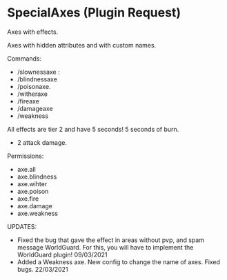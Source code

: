 # SpecialAxes (Plugin Request)
Axes with effects.

Axes with hidden attributes and with custom names.

Commands:
- /slownessaxe :
- /blindnessaxe
- /poisonaxe.
- /witheraxe
- /fireaxe
- /damageaxe
- /weakness

All effects are tier 2 and have 5 seconds!
5 seconds of burn.
+ 2 attack damage.

Permissions:
- axe.all
- axe.blindness
- axe.wihter
- axe.poison
- axe.fire
- axe.damage
- axe.weakness

UPDATES:

  - Fixed the bug that gave the effect in areas without pvp, and spam message WorldGuard. For this, you will have to implement the WorldGuard plugin! 09/03/2021
  - Added a Weakness axe. New config to change the name of axes. Fixed bugs. 22/03/2021
